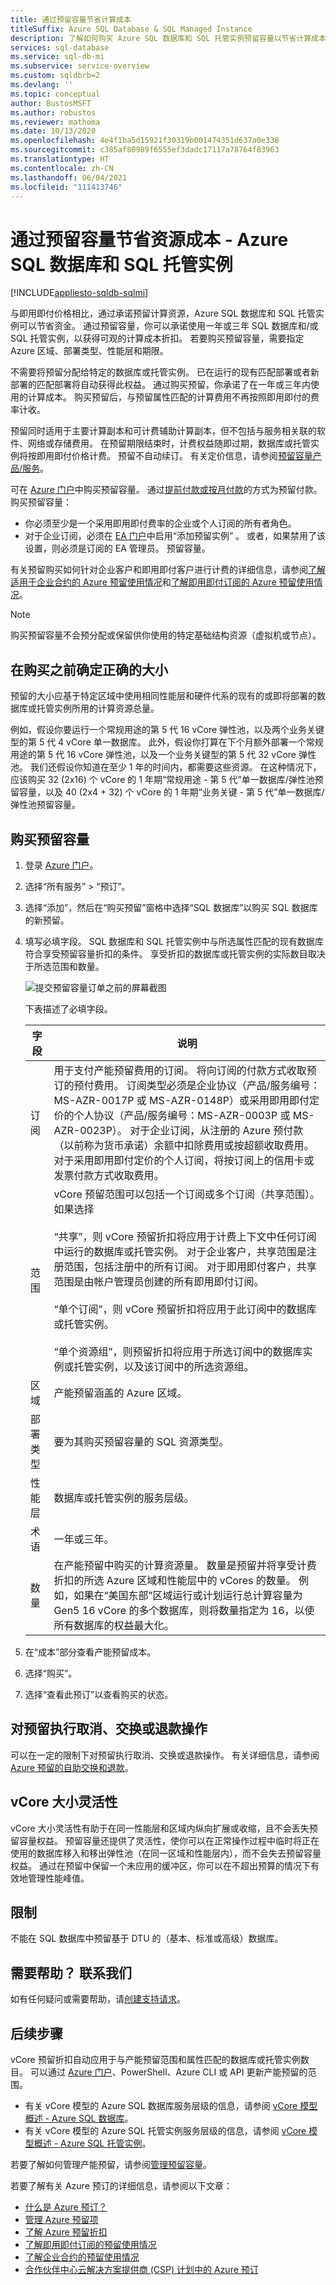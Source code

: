 ```yaml
---
title: 通过预留容量节省计算成本
titleSuffix: Azure SQL Database & SQL Managed Instance
description: 了解如何购买 Azure SQL 数据库和 SQL 托管实例预留容量以节省计算成本。
services: sql-database
ms.service: sql-db-mi
ms.subservice: service-overview
ms.custom: sqldbrb=2
ms.devlang: ''
ms.topic: conceptual
author: BustosMSFT
ms.author: robustos
ms.reviewer: mathoma
ms.date: 10/13/2020
ms.openlocfilehash: 4e4f1ba5d15921f30319b001474351d637a0e338
ms.sourcegitcommit: c385af80989f6555ef3dadc17117a78764f83963
ms.translationtype: HT
ms.contentlocale: zh-CN
ms.lasthandoff: 06/04/2021
ms.locfileid: "111413746"
---
```

# <a name="save-costs-for-resources-with-reserved-capacity---azure-sql-database--sql-managed-instance"></a>通过预留容量节省资源成本 - Azure SQL 数据库和 SQL 托管实例
[!INCLUDE[appliesto-sqldb-sqlmi](../includes/appliesto-sqldb-sqlmi.md)] 

与即用即付价格相比，通过承诺预留计算资源，Azure SQL 数据库和 SQL 托管实例可以节省资金。 通过预留容量，你可以承诺使用一年或三年 SQL 数据库和/或 SQL 托管实例，以获得可观的计算成本折扣。 若要购买预留容量，需要指定 Azure 区域、部署类型、性能层和期限。

不需要将预留分配给特定的数据库或托管实例。 已在运行的现有匹配部署或者新部署的匹配部署将自动获得此权益。 通过购买预留，你承诺了在一年或三年内使用的计算成本。 购买预留后，与预留属性匹配的计算费用不再按照即用即付的费率计收。 

预留同时适用于主要计算副本和可计费辅助计算副本，但不包括与服务相关联的软件、网络或存储费用。 在预留期限结束时，计费权益随即过期，数据库或托管实例将按即用即付价格计费。 预留不自动续订。 有关定价信息，请参阅[预留容量产品/服务](https://azure.microsoft.com/pricing/details/sql-database/managed/)。

可在 [Azure 门户](https://portal.azure.com)中购买预留容量。 通过[提前付款或按月付款](../../cost-management-billing/reservations/prepare-buy-reservation.md)的方式为预留付款。 购买预留容量：

- 你必须至少是一个采用即用即付费率的企业或个人订阅的所有者角色。
- 对于企业订阅，必须在 [EA 门户](https://ea.azure.com)中启用“添加预留实例”  。 或者，如果禁用了该设置，则必须是订阅的 EA 管理员。 预留容量。

有关预留购买如何针对企业客户和即用即付客户进行计费的详细信息，请参阅[了解适用于企业合约的 Azure 预留使用情况](../../cost-management-billing/reservations/understand-reserved-instance-usage-ea.md)和[了解即用即付订阅的 Azure 预留使用情况](../../cost-management-billing/reservations/understand-reserved-instance-usage.md)。

> [!NOTE]
> 购买预留容量不会预分配或保留供你使用的特定基础结构资源（虚拟机或节点）。

## <a name="determine-correct-size-before-purchase"></a>在购买之前确定正确的大小

预留的大小应基于特定区域中使用相同性能层和硬件代系的现有的或即将部署的数据库或托管实例所用的计算资源总量。

例如，假设你要运行一个常规用途的第 5 代 16 vCore 弹性池，以及两个业务关键型的第 5 代 4 vCore 单一数据库。 此外，假设你打算在下个月额外部署一个常规用途的第 5 代 16 vCore 弹性池，以及一个业务关键型的第 5 代 32 vCore 弹性池。 我们还假设你知道在至少 1 年的时间内，都需要这些资源。 在这种情况下，应该购买 32 (2x16) 个 vCore 的 1 年期“常规用途 - 第 5 代”单一数据库/弹性池预留容量，以及 40 (2x4 + 32) 个 vCore 的 1 年期“业务关键 - 第 5 代”单一数据库/弹性池预留容量。

## <a name="buy-reserved-capacity"></a>购买预留容量

1. 登录 [Azure 门户](https://portal.azure.com)。
2. 选择“所有服务” > “预订”。
3. 选择“添加”，然后在“购买预留”窗格中选择“SQL 数据库”以购买 SQL 数据库的新预留。  
4. 填写必填字段。 SQL 数据库和 SQL 托管实例中与所选属性匹配的现有数据库符合享受预留容量折扣的条件。 享受折扣的数据库或托管实例的实际数目取决于所选范围和数量。

    ![提交预留容量订单之前的屏幕截图](./media/reserved-capacity-overview/sql-reserved-vcores-purchase.png)

    下表描述了必填字段。
    
    | 字段      | 说明|
    |------------|--------------|
    |订阅|用于支付产能预留费用的订阅。 将向订阅的付款方式收取预订的预付费用。 订阅类型必须是企业协议（产品/服务编号：MS-AZR-0017P 或 MS-AZR-0148P）或采用即用即付定价的个人协议（产品/服务编号：MS-AZR-0003P 或 MS-AZR-0023P）。 对于企业订阅，从注册的 Azure 预付款（以前称为货币承诺）余额中扣除费用或按超额收取费用。 对于采用即用即付定价的个人订阅，将按订阅上的信用卡或发票付款方式收取费用。|
    |范围       |vCore 预留范围可以包括一个订阅或多个订阅（共享范围）。 如果选择 <br/><br/>“共享”，则 vCore 预留折扣将应用于计费上下文中任何订阅中运行的数据库或托管实例。 对于企业客户，共享范围是注册范围，包括注册中的所有订阅。 对于即用即付客户，共享范围是由帐户管理员创建的所有即用即付订阅。<br/><br/>“单个订阅”，则 vCore 预留折扣将应用于此订阅中的数据库或托管实例。 <br/><br/>“单个资源组”，则预留折扣将应用于所选订阅中的数据库实例或托管实例，以及该订阅中的所选资源组。|
    |区域      |产能预留涵盖的 Azure 区域。|
    |部署类型|要为其购买预留容量的 SQL 资源类型。|
    |性能层|数据库或托管实例的服务层级。 |
    |术语        |一年或三年。|
    |数量    |在产能预留中购买的计算资源量。 数量是预留并将享受计费折扣的所选 Azure 区域和性能层中的 vCores 的数量。 例如，如果在“美国东部”区域运行或计划运行总计算容量为 Gen5 16 vCore 的多个数据库，则将数量指定为 16，以使所有数据库的权益最大化。 |

1. 在“成本”部分查看产能预留成本。
1. 选择“购买”。
1. 选择“查看此预订”以查看购买的状态。

## <a name="cancel-exchange-or-refund-reservations"></a>对预留执行取消、交换或退款操作

可以在一定的限制下对预留执行取消、交换或退款操作。 有关详细信息，请参阅 [Azure 预留的自助交换和退款](../../cost-management-billing/reservations/exchange-and-refund-azure-reservations.md)。

## <a name="vcore-size-flexibility"></a>vCore 大小灵活性

vCore 大小灵活性有助于在同一性能层和区域内纵向扩展或收缩，且不会丢失预留容量权益。 预留容量还提供了灵活性，使你可以在正常操作过程中临时将正在使用的数据库移入和移出弹性池（在同一区域和性能层内），而不会失去预留容量权益。 通过在预留中保留一个未应用的缓冲区，你可以在不超出预算的情况下有效地管理性能峰值。

## <a name="limitation"></a>限制

不能在 SQL 数据库中预留基于 DTU 的（基本、标准或高级）数据库。

## <a name="need-help-contact-us"></a>需要帮助？ 联系我们

如有任何疑问或需要帮助，请[创建支持请求](https://portal.azure.com/#blade/Microsoft_Azure_Support/HelpAndSupportBlade/newsupportrequest)。

## <a name="next-steps"></a>后续步骤

vCore 预留折扣自动应用于与产能预留范围和属性匹配的数据库或托管实例数目。 可以通过 [Azure 门户](https://portal.azure.com)、PowerShell、Azure CLI 或 API 更新产能预留的范围。

- 有关 vCore 模型的 Azure SQL 数据库服务层级的信息，请参阅 [vCore 模型概述 - Azure SQL 数据库](service-tiers-sql-database-vcore.md)。
- 有关 vCore 模型的 Azure SQL 托管实例服务层级的信息，请参阅 [vCore 模型概述 - Azure SQL 托管实例](../managed-instance/service-tiers-managed-instance-vcore.md)。

若要了解如何管理产能预留，请参阅[管理预留容量](../../cost-management-billing/reservations/manage-reserved-vm-instance.md)。

若要了解有关 Azure 预订的详细信息，请参阅以下文章：

- [什么是 Azure 预订？](../../cost-management-billing/reservations/save-compute-costs-reservations.md)
- [管理 Azure 预留项](../../cost-management-billing/reservations/manage-reserved-vm-instance.md)
- [了解 Azure 预留折扣](../../cost-management-billing/reservations/understand-reservation-charges.md)
- [了解即用即付订阅的预留使用情况](../../cost-management-billing/reservations/understand-reserved-instance-usage.md)
- [了解企业合约的预留使用情况](../../cost-management-billing/reservations/understand-reserved-instance-usage-ea.md)
- [合作伙伴中心云解决方案提供商 (CSP) 计划中的 Azure 预订](/partner-center/azure-reservations)